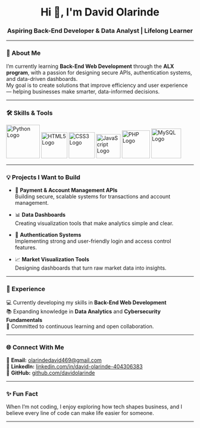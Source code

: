 <h1 align="center">Hi 👋, I'm David Olarinde</h1>
<h3 align="center">Aspiring Back-End Developer & Data Analyst | Lifelong Learner</h3>

---

### 🚀 About Me
I’m currently learning **Back-End Web Development** through the **ALX program**, with a passion for designing secure APIs, authentication systems, and data-driven dashboards.  
My goal is to create solutions that improve efficiency and user experience — helping businesses make smarter, data-informed decisions.

---

### 🛠️ Skills & Tools

<p align="left">
  <img src="https://www.python.org/static/community_logos/python-logo.png" width="90" alt="Python Logo"/>
  <img src="https://upload.wikimedia.org/wikipedia/commons/6/61/HTML5_logo_and_wordmark.svg" width="70" alt="HTML5 Logo"/>
  <img src="https://upload.wikimedia.org/wikipedia/commons/d/d5/CSS3_logo_and_wordmark.svg" width="70" alt="CSS3 Logo"/>
  <img src="https://upload.wikimedia.org/wikipedia/commons/6/6a/JavaScript-logo.png" width="65" alt="JavaScript Logo"/>
  <img src="https://upload.wikimedia.org/wikipedia/commons/2/27/PHP-logo.svg" width="75" alt="PHP Logo"/>
  <img src="https://upload.wikimedia.org/wikipedia/commons/0/05/MySQL_textlogo.svg" width="80" alt="MySQL Logo"/>
</p>

---

### 💡 Projects I Want to Build
- 🧾 **Payment & Account Management APIs**  
  Building secure, scalable systems for transactions and account management.  

- 📊 **Data Dashboards**  
  Creating visualization tools that make analytics simple and clear.  

- 🔐 **Authentication Systems**  
  Implementing strong and user-friendly login and access control features.  

- 📈 **Market Visualization Tools**  
  Designing dashboards that turn raw market data into insights.  

---

### 📘 Experience
💻 Currently developing my skills in **Back-End Web Development**  
📚 Expanding knowledge in **Data Analytics** and **Cybersecurity Fundamentals**  
🌱 Committed to continuous learning and open collaboration.

---

### 🌐 Connect With Me

📧 **Email:** [olarindedavid469@gmail.com](mailto:olarindedavid469@gmail.com)  
💼 **LinkedIn:** [linkedin.com/in/david-olarinde-404306383](https://www.linkedin.com/in/david-olarinde-404306383?utm_source=share&utm_campaign=share_via&utm_content=profile&utm_medium=android_app)  
🐙 **GitHub:** [github.com/davidolarinde](https://github.com/davidolarinde)

---

### ✨ Fun Fact
When I’m not coding, I enjoy exploring how tech shapes business, and I believe every line of code can make life easier for someone.

---